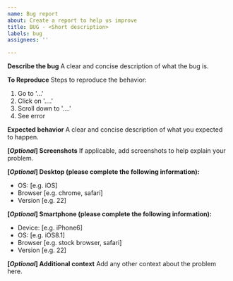 ```yaml
---
name: Bug report
about: Create a report to help us improve
title: BUG - <Short description>
labels: bug
assignees: ''

---
```


**Describe the bug**
A clear and concise description of what the bug is.

**To Reproduce**
Steps to reproduce the behavior:
1. Go to '...'
2. Click on '....'
3. Scroll down to '....'
4. See error

**Expected behavior**
A clear and concise description of what you expected to happen.

**[_Optional_] Screenshots**
If applicable, add screenshots to help explain your problem.

**[_Optional_] Desktop (please complete the following information):**
 - OS: [e.g. iOS]
 - Browser [e.g. chrome, safari]
 - Version [e.g. 22]

**[_Optional_] Smartphone (please complete the following information):**
 - Device: [e.g. iPhone6]
 - OS: [e.g. iOS8.1]
 - Browser [e.g. stock browser, safari]
 - Version [e.g. 22]

**[_Optional_] Additional context**
Add any other context about the problem here.
